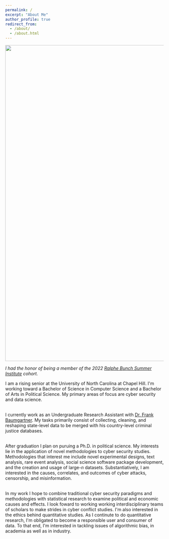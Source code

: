 ```yaml
---
permalink: /
excerpt: "About Me"
author_profile: true
redirect_from: 
  - /about/
  - /about.html
---
```


<center><img src="../images/RBSI_2022.jpg" width="1000"/></center>

*I had the honor of being a member of the 2022 [Ralphe Bunch Summer Institute](https://www.apsanet.org/DIVERSITY/Ralph-Bunche-Summer-Institute/About-the-RBSI-Program) cohort.*

I am a rising senior at the University of North Carolina at Chapel Hill. I'm working toward a Bachelor of Science in Computer Science and a Bachelor of Arts in Political Science. My primary areas of focus are cyber security and data science. <br> <br>

I currently work as an Undergraduate Research Assistant with [Dr. Frank Baumgartner](https://fbaum.unc.edu/). My tasks primarily consist of collecting, cleaning, and reshaping state-level data to be merged with his country-level criminal justice databases. <br> <br>

After graduation I plan on puruing a Ph.D. in political science. My interests lie in the application of novel methodologies to cyber security studies. Methodologies that interest me include novel experimental designs, text analysis, rare event analysis, social science software package development, and the creation and usage of large-$n$ datasets. Substantiatively, I am interested in the causes, correlates, and outcomes of cyber attacks, censorship, and misinformation.<br><br>

In my work I hope to combine traditional cyber security paradigms and methodologies with statistical research to examine political and economic causes and effects. I look foward to working working interdisciplinary teams of scholars to make strides in cyber conflict studies. I'm also interested in the ethics behind quantitative studies. As I continute to do quantitative research, I'm obligated to become a responsible user and consumer of data. To that end, I'm interested in tackling issues of algorithmic bias, in academia as well as in industry.
